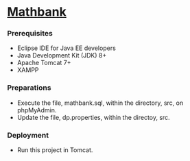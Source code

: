 # [Mathbank](https://mathbank.jaredible.net)

### Prerequisites

* Eclipse IDE for Java EE developers
* Java Development Kit (JDK) 8+
* Apache Tomcat 7+
* XAMPP

### Preparations

- Execute the file, mathbank.sql, within the directory, src, on phpMyAdmin.
- Update the file, dp.properties, within the directoy, src.

### Deployment

- Run this project in Tomcat.
